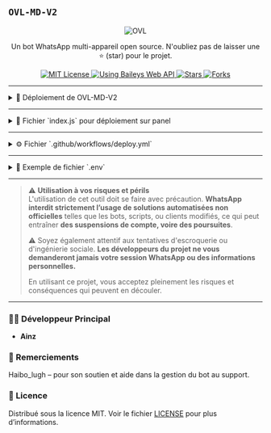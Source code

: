 ## `OVL-MD-V2`

<p align="center"> 
    <img alt="OVL" src="https://files.catbox.moe/k1gddi.jpg">
</p>

<p align="center">
    Un bot WhatsApp multi-appareil open source. N'oubliez pas de laisser une ⭐ (star) pour le projet.
</p>

<p align="center">
    <a href="https://opensource.org/licenses/MIT">
        <img src="https://img.shields.io/badge/License-MIT-green.svg?style=flat-square" alt="MIT License" />
    </a>
    <a href="https://github.com/WhiskeySockets/Baileys">
        <img src="https://img.shields.io/badge/Baileys-Web%20API-orange?style=flat-square" alt="Using Baileys Web API" />
    </a>
    <a href="https://github.com/Ainz-devs/OVL-MD-V2/stargazers">
        <img src="https://img.shields.io/github/stars/Ainz-devs/OVL-MD-V2?style=flat-square" alt="Stars" />
    </a>
    <a href="https://github.com/Ainz-devs/OVL-MD-V2/network/members">
        <img src="https://img.shields.io/github/forks/Ainz-devs/OVL-MD-V2?style=flat-square" alt="Forks" />
    </a>
</p>

---

<details>
  <summary>🚀 Déploiement de OVL-MD-V2</summary>

### Étape 1 : Fork du dépôt GitHub
- 👉 [Créer un fork ici](https://github.com/Ainz-fkk/OVL-MD/fork)

### Étape 2 : Générer une SESSION ID
- 🔐 [Obtenir une SESSION-ID](https://quickest-elise-ainz-oest-org-53269c8e.koyeb.app)
- 📌 Conservez-la en lieu sûr.

### Étape 3 : Créer une base de données
- 🛠️ [Créer une base Supabase](https://supabase.com)
- Ou utilisez une existante.

### Étape 4 : Méthodes de déploiement

#### ☁️ Render
- Créez un compte : [Lien Render](https://dashboard.render.com/register)
- Lancez le déploiement : [Déployer sur Render](https://dashboard.render.com/web/new)

#### ☁️ Koyeb
- Créez un compte : [Lien Koyeb](https://app.koyeb.com/auth/signup)
- Déploiement rapide : [Déployer sur Koyeb](https://app.koyeb.com/deploy?name=ovl-md&repository=Ainz-fkk%2FOVL-MD&branch=main...)

#### 🔧 Panel classique
- Créez un serveur
- Ajoutez `index.js`
- Démarrez le bot

#### 🛠️ GitHub Actions
- Ajoutez un fichier `.env`
- Créez un fichier `.github/workflows/deploy.yml`

</details>

---

<details>
  <summary>📝 Fichier `index.js` pour déploiement sur panel</summary>

```js
const { writeFileSync, existsSync, mkdirSync } = require('fs');
const { spawnSync } = require('child_process');
const path = require('path');

const env_file = ``; // Ajoutez ici vos variables d'environnement

if (!env_file.trim()) {
  console.error("Aucune donnée de configuration dans 'env_file'. Remplissez les infos.");
  process.exit(1);
}

const envPath = path.join(__dirname, 'ovl', '.env');

function runCommand(command, args, options = {}) {
  const result = spawnSync(command, args, { stdio: 'inherit', ...options });
  if (result.error || result.status !== 0) {
    throw new Error(`Erreur lors de l'exécution : ${command}`);
  }
}

if (!existsSync('ovl')) {
  console.log("Clonage...");
  runCommand('git', ['clone', 'https://github.com/Ainz-fkk/OVL-MD', 'ovl']);
  runCommand('npm', ['install'], { cwd: 'ovl' });
}

if (!existsSync(envPath)) {
  mkdirSync(path.dirname(envPath), { recursive: true });
  writeFileSync(envPath, env_file.trim());
}

runCommand('npm', ['run', 'Ovl'], { cwd: 'ovl' });
```

</details>

---

<details>
  <summary>⚙️ Fichier `.github/workflows/deploy.yml`</summary>

```yaml
name: OVL-MD Bot CI

on:
  push:
    branches: [main]
  pull_request:
    branches: [main]
  schedule:
    - cron: '0 */5 * * *'

jobs:
  build:
    runs-on: ubuntu-latest
    strategy:
      matrix:
        node-version: [20.x]
    steps:
      - uses: actions/checkout@v3
      - uses: actions/setup-node@v3
        with:
          node-version: ${{ matrix.node-version }}
      - run: |
          sudo apt update
          sudo apt install -y ffmpeg
          npm i
      - run: timeout 18300s npm run Ovl
```

</details>

---

<details>
  <summary>🔐 Exemple de fichier `.env`</summary>

```env
PREFIXE=🗿
NOM_OWNER=Ainz
NUMERO_OWNER=226xxxxxxxx
MODE=public
MENU=https://i.ibb.co/ynx9QcZ/image.jpg
SESSION_ID=ovl
DATABASE=
LEVEL_UP=non
STICKER_PACK_NAME=Wa-sticker
STICKER_AUTHOR_NAME=OVL-MD
RENDER_API_KEY=
```

</details>

---

> ⚠️ **Utilisation à vos risques et périls**  
> L'utilisation de cet outil doit se faire avec précaution. **WhatsApp interdit strictement l’usage de solutions automatisées non officielles** telles que les bots, scripts, ou clients modifiés, ce qui peut entraîner **des suspensions de compte, voire des poursuites**.  
>  
> ⚠️ Soyez également attentif aux tentatives d'escroquerie ou d'ingénierie sociale. **Les développeurs du projet ne vous demanderont jamais votre session WhatsApp ou des informations personnelles.**  
>  
> En utilisant ce projet, vous acceptez pleinement les risques et conséquences qui peuvent en découler.

---

### 👨‍💻 Développeur Principal
- **Ainz**

### 🙌 Remerciements
Haibo_lugh – pour son soutien et aide dans la gestion du bot au support.

### 📄 Licence

Distribué sous la licence MIT. Voir le fichier [LICENSE](./LICENSE) pour plus d’informations.

